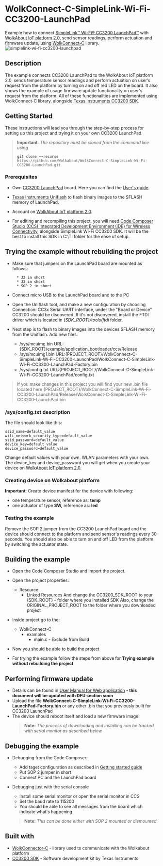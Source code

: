 
# WolkConnect-C-SimpleLink-Wi-Fi-CC3200-LaunchPad

Example how to connect [SimpleLink™ Wi-Fi® CC3200 LaunchPad™](http://www.ti.com/tool/CC3200-LAUNCHXL) with [WolkAbout IoT platform 2.0](https://wolkabout.com/), send sensor readings, perform actuation and firmware update, using [WolkConnect-C](https://github.com/Wolkabout/WolkConnect-C) library.
![simplelink-wi-fi-cc3200-launchpad](https://user-images.githubusercontent.com/10706360/36902885-4b3dca14-1e2c-11e8-9371-6bce59f33c1a.png)

## Description

The example connects CC3200 LaunchPad to the WolkAbout IoT platform 2.0, sends temperature sensor readings and perform actuation on user’s request from the platform by turning on and off red LED on the board. It also shows the example of usage firmware update functionality on user's request from the platform. All of these functionalities are implemented using WolkConnect-C library, alongside [Texas Instruments CC3200 SDK](http://www.ti.com/tool/CC3200SDK).

## Getting Started

These instructions will lead you through the step-by-step process for setting up this project and trying it on your own CC3200 LaunchPad.

> **Important**: *The repository must be cloned from the command line using*
> 
> <code><b>git clone --recurse </b> https://<span></span>github.com/Wolkabout/WolkConnect-C-SimpleLink-Wi-Fi-CC3200-LaunchPad.git</code>
### Prerequisites

 - Own [CC3200 LaunchPad](http://www.ti.com/tool/CC3200-LAUNCHXL) board. Here you can find the [User's guide](http://www.ti.com/lit/ug/swru372b/swru372b.pdf).

 - [Texas Instruments Uniflash](http://www.ti.com/tool/UNIFLASH) to flash binary images to the SFLASH memory of LaunchPad.

 - Account on [WolkAbout IoT platform 2.0](https://demo.wolkabout.com).

 - For editing and recompiling this project, you will need [Code Composer Studio (CCS) Integrated Development Environment (IDE) for Wireless Connectivity](http://www.ti.com/tool/CCSTUDIO-WCS), alongside SimpleLink Wi-Fi CC3200 SDK. It will be the best to install this SDK in C:\TI folder for the ease of setup.

## Trying the example without rebuilding the project

* Make sure that jumpers on the LaunchPad board are mounted as follows:

        * J2 in short
        * J3 in short
        * SOP 2 in short

* Connect micro USB to the LaunchPad board and to the PC

* Open the Uniflash tool, and make a new configuration by choosing Connection: CC3x Serial UART interface, under the "Board or Device" CC3200 should be discovered. If it's not discovered, install the FTDI driver which is located in *{SDK_ROOT}/tools/ftdi* folder.

* Next step is to flash to binary images into the devices SFLASH memory from the Uniflash. Add new files:
	* /sys/mcuimg.bin URL:{SDK_ROOT}/example/application_bootloader/ccs/Release
	* /sys/mcuimg1.bin URL:{PROJECT_ROOT}/WolkConnect-C-SimpleLink-Wi-Fi-CC3200-LaunchPad/WolkConnect-C-SimpleLink-Wi-Fi-CC3200-LaunchPad-Factory.bin
	* /sys/config.txt URL:{PROJECT_ROOT}/WolkConnect-C-SimpleLink-Wi-Fi-CC3200-LaunchPad/config.txt

> If you make changes in this project you will find your new .bin file located here {PROJECT_ROOT}/WolkConnect-C-SimpleLink-Wi-Fi-CC3200-LaunchPad/Release/WolkConnect-C-SimpleLink-Wi-Fi-CC3200-LaunchPad.bin

### /sys/config.txt description

The file should look like this:
```
ssid_name=default_value
wifi_network_security_type=default_value
ssid_password=default_value
device_key=default_value
device_password=default_value
```

Change default values with your own. WLAN parameters with your own. The device_key and device_password you will get when you create your device on [WolkAbout IoT platform 2.0](https://wolkabout.com/assets/User-Manual-for-Web-Application.pdf).

### Creating device on Wolkabout platform

**Important**:
Create device manifest for the device with following:

 - one temperature sensor, reference as: **temp**
 - one actuator of type **SW,** reference as: **led**

### Testing the example

Remove the SOP 2 jumper from the CC3200 LaunchPad board and the device should connect to the platform and send sensor's readings every 30 seconds. You should also be able to turn on and off LED from the platform by switching the actuator state.

## Building the example

* Open the Code Composer Studio and import the project.

* Open the project properties:
	* Resource
		* Linked Resources
And change the CC3200_SDK_ROOT to your {SDK_ROOT} - folder where you installed SDK
Also, change the ORIGINAL_PROJECT_ROOT to the folder where you downloaded project

* Inside project go to the:
	* WolkConnect-C
		* examples
			* main.c - Exclude from Build

* Now you should be able to build the project

* For trying the example follow the steps from above for **Trying example without rebuilding the project**

## Performing firmware update
* Details can be found in [User Manual for Web application](https://wolkabout.com/assets/User-Manual-for-Web-Application.pdf) **- this document will be updated with DFU section soon**
* Upload the file **WolkConnect-C-SimpleLink-Wi-Fi-CC3200-LaunchPad-Factory.bin** or any other .bin that you previously built for CC3200 LaunchPad
* The device should reboot itself and load a new firmware image!
  > **Note:** *The process of downloading and installing can be tracked with serial monitor as described below*

## Debugging the example

* Debugging from the Code Composer:
	* Add taget configuration as described in [Getting started guide](http://www.ti.com/lit/ug/swru376d/swru376d.pdf)
	* Put SOP 2 jumper in short
	* Connect PC and the LaunchPad board

* Debugging just with the serial console
	* Install some serial monitor or open the serial monitor in CCS
	* Set the baud rate to 115200
	* You should be able to see all messages from the board which indicate what's happening
	> **Note:** *This can be done either with SOP 2 mounted or dismounted*

## Built with

* [WolkConnector-C](https://github.com/Wolkabout/WolkConnect-C) - library used to communicate with the Wolkabout platform
* [CC3200 SDK](http://www.ti.com/tool/CC3200SDK) - Software development kit by Texas Instruments
